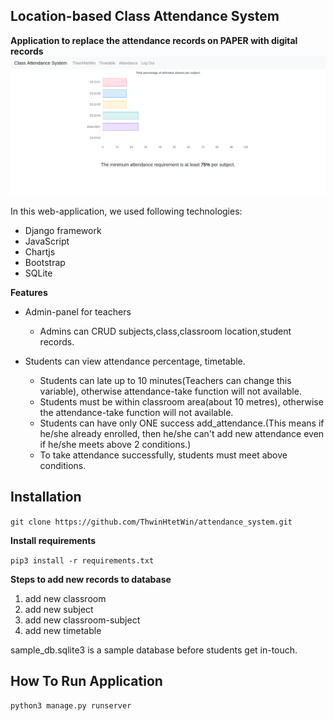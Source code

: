  ## Location-based Class Attendance System
 **Application to replace the attendance records on PAPER with digital records**
 ![Class Attendance System](/images/index.png)
 
In this web-application, we used following technologies:
 + Django framework
 + JavaScript
 + Chartjs
 + Bootstrap
 + SQLite
 

**Features**

+ Admin-panel for teachers
  - Admins can CRUD subjects,class,classroom location,student records.
  
+ Students can view attendance percentage, timetable.
  - Students can late up to 10 minutes(Teachers can change this variable), otherwise attendance-take function will not available.
  - Students must be within classroom area(about 10 metres), otherwise the attendance-take function will not available.
  - Students can have only ONE success add_attendance.(This means if he/she already enrolled, then he/she can't add new attendance even if he/she meets above 2 conditions.)
  - To take attendance successfully, students must meet above conditions.


## Installation

`git clone https://github.com/ThwinHtetWin/attendance_system.git`

**Install requirements**

`pip3 install -r requirements.txt `

**Steps to add new records to database**
1. add new classroom
2. add new subject
3. add new classroom-subject
4. add new timetable

sample_db.sqlite3 is a sample database before students get in-touch.

## How To Run Application

`python3 manage.py runserver`
